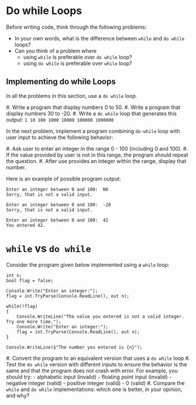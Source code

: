 # Do while Loops

Before writing code, think through the following problems:

- In your own words, what is the difference between `while` and `do while` loops?
- Can you think of a problem where
    - using `while` is preferable over `do while` loop?
    - using `do while` is preferable over `while` loop?

## Implementing do while Loops

In all the problems in this section, use a `do while` loop.

#. Write a program that display numbers 0 to 50.
#. Write a program that display numbers 30 to -20.
#. Write a `do while` loop that generates this output: `1 10 100 1000 10000 100000 1000000`

In the next problem, implement a program combining `do-while` loop with user input to achieve the following behavior:

#. Ask user to enter an integer in the range 0 - 100 (including 0 and 100). 
#. If the value provided by user is not in this range, the program should repeat the question. 
#. After use provides an integer within the range, display that number.

Here is an example of possible program output:

```text
Enter an integer between 0 and 100:  NO
Sorry, that is not a valid input.

Enter an integer between 0 and 100:  -20
Sorry, that is not a valid input.

Enter an integer between 0 and 100:  42
You entered 42.
```

# `while` vs `do while`

Consider the program given below implemented using a `while` loop:

```
int n;
bool flag = false;

Console.Write("Enter an integer:");
flag = int.TryParse(Console.ReadLine(), out n);

while(!flag)
{
    Console.WriteLine("The value you entered is not a valid integer. Try one more time.");
    Console.Write("Enter an integer:");
    flag = int.TryParse(Console.ReadLine(), out n);
} 

Console.WriteLine($"The number you entered is {n}");
```

#. Convert the program to an equivalent version that uses a `do while` loop
#. Test the `do while` version with different inputs to ensure the behavior is the same and that the program does not crash with error. For example, you should try:
    - alphabetic input (invalid)
    - floating point input (invalid)
    - negative integer (valid)
    - positive integer (valid)
    - 0 (valid)
#. Compare the `while` and `do while` implementations: which one is better, in your opinion, and why? 
